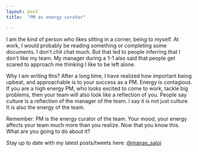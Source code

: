 ```yaml
---
layout: post
title:  "PM as energy curator"

---
```

I am the kind of person who likes sitting in a corner, being to myself. At work, I would probably be reading something or completing some documents. I don't chit chat much. But that led to people inferring that I don't like my team. My manager during a 1-1 also said that people get scared to approach me thinking I like to be left alone.

Why I am writing this? After a long time, I have realized how important being upbeat, and approachable is to your success as a PM. Energy is contagious. If you are a high energy PM, who looks excited to come to work, tackle big problems, then your team will also look like a reflection of you. People say culture is a reflection of the manager of the team. I say it is not just culture. It is also the energy of the team.

Remember: PM is the energy curator of the team. Your mood, your energy affects your team much more than you realize. Now that you know this. What are you going to do about it?

Stay up to date with my latest posts/tweets here: [@manas_saloi](http://twitter.com/manas_saloi)
